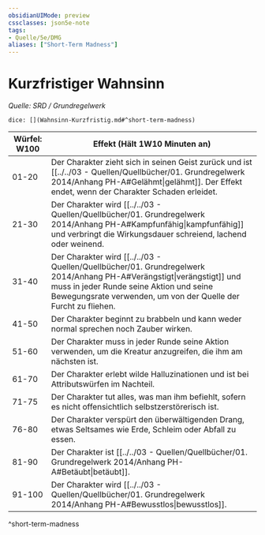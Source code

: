 ```yaml
---
obsidianUIMode: preview
cssclasses: json5e-note
tags:
- Quelle/5e/DMG
aliases: ["Short-Term Madness"]
---
```

# Kurzfristiger Wahnsinn
*Quelle: SRD / Grundregelwerk*

`dice: [](Wahnsinn-Kurzfristig.md#^short-term-madness)`

| Würfel: W100 | Effekt (Hält 1W10 Minuten an)                                                                                                                                                |
| ------------ | ---------------------------------------------------------------------------------------------------------------------------------------------------------------------------- |
| 01-20        | Der Charakter zieht sich in seinen Geist zurück und ist [[../../03 - Quellen/Quellbücher/01. Grundregelwerk 2014/Anhang PH-A#Gelähmt\|gelähmt]]. Der Effekt endet, wenn der Charakter Schaden erleidet.                             |
| 21-30        | Der Charakter wird [[../../03 - Quellen/Quellbücher/01. Grundregelwerk 2014/Anhang PH-A#Kampfunfähig\|kampfunfähig]] und verbringt die Wirkungsdauer schreiend, lachend oder weinend.                                               |
| 31-40        | Der Charakter wird [[../../03 - Quellen/Quellbücher/01. Grundregelwerk 2014/Anhang PH-A#Verängstigt\|verängstigt]] und muss in jeder Runde seine Aktion und seine Bewegungsrate verwenden, um von der Quelle der Furcht zu fliehen. | 
| 41-50        | Der Charakter beginnt zu brabbeln und kann weder normal sprechen noch Zauber wirken.                                                                                         |
| 51-60        | Der Charakter muss in jeder Runde seine Aktion verwenden, um die Kreatur anzugreifen, die ihm am nächsten ist.                                                               |
| 61-70        | Der Charakter erlebt wilde Halluzinationen und ist bei Attributswürfen im Nachteil.                                                                                          |
| 71-75        | Der Charakter tut alles, was man ihm befiehlt, sofern es nicht offensichtlich selbstzerstörerisch ist.                                                                       |
| 76-80        | Der Charakter verspürt den überwältigenden Drang, etwas Seltsames wie Erde, Schleim oder Abfall zu essen.                                                                    |
| 81-90        | Der Charakter ist [[../../03 - Quellen/Quellbücher/01. Grundregelwerk 2014/Anhang PH-A#Betäubt\|betäubt]].                                                                                                                          |
| 91-100       | Der Charakter wird [[../../03 - Quellen/Quellbücher/01. Grundregelwerk 2014/Anhang PH-A#Bewusstlos\|bewusstlos]].                                                                                                                   |
^short-term-madness